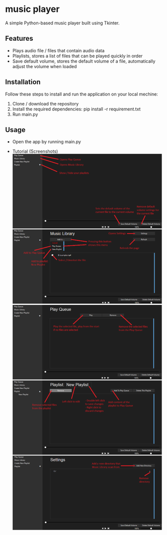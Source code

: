 # music player

A simple Python-based music player built using Tkinter.

## Features

- Plays audio file / files that contain audio data
- Playlists, stores a list of files that can be played quickly in order
- Save default volume, stores the default volume of a file, automatically adjust the volume when loaded

## Installation

Follow these steps to install and run the application on your local mechine:

1. Clone / download the repository
2. Install the required dependencies:
   pip install -r requirement.txt
3. Run main.py

## Usage

- Open the app by running main.py

- Tutorial (Screenshots)
![](screenshots/menu.png)
![](screenshots/music%20library.png)
![](screenshots/play%20queue.png)
![](screenshots/playlist.png)
![](screenshots/settings.png)

